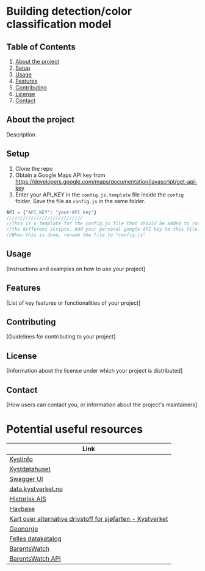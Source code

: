 # Building detection/color classification model

## Table of Contents
1. [About the project](#about)
2. [Setup](#setup)
3. [Usage](#usage)
4. [Features](#features)
5. [Contributing](#contributing)
6. [License](#license)
7. [Contact](#contact)

## About the project <a name="about"></a>
Description

## Setup <a name="setup"></a>
1. Clone the repo 
2. Obtain a Google Maps API key from https://developers.google.com/maps/documentation/javascript/get-api-key
3. Enter your API_KEY in the `config.js.template` file inside the `config` folder. Save the file as `config.js`
    in the same folder.
```js
API = {"API_KEY": "your-API key"}
////////////////////////////
//This is a template for the config.js file that should be added to run
//the different scripts. Add your personal google API key to this file.
//When this is done, rename the file to "config.js"
```



## Usage <a name="usage"></a>
[Instructions and examples on how to use your project]

## Features <a name="features"></a>
[List of key features or functionalities of your project]

## Contributing <a name="contributing"></a>
[Guidelines for contributing to your project]

## License <a name="license"></a>
[Information about the license under which your project is distributed]

## Contact <a name="contact"></a>
[How users can contact you, or information about the project's maintainers]


# Potential useful resources
|Link|
|--------------|
|[Kystinfo](https://kystinfo.no/)|
|[Kystdatahuset](https://kystdatahuset.no/)|
|[Swagger UI](https://kystdatahuset.no/ws/swagger/index.html)|
|[data.kystverket.no](https://data.kystverket.no/)|
|[Historisk AIS](https://hais.kystverket.no/)|
|[Havbase](https://havbase.no/)|
|[Kart over alternative drivstoff for sjøfarten - Kystverket](https://lavutslipp.kystverket.no/)|
|[Geonorge](https://www.geonorge.no/)|
|[Felles datakatalog](https://data.norge.no/)|
|[BarentsWatch](https://www.barentswatch.no/)|
|[BarentsWatch API](https://www.barentswatch.no/bwapi/)|